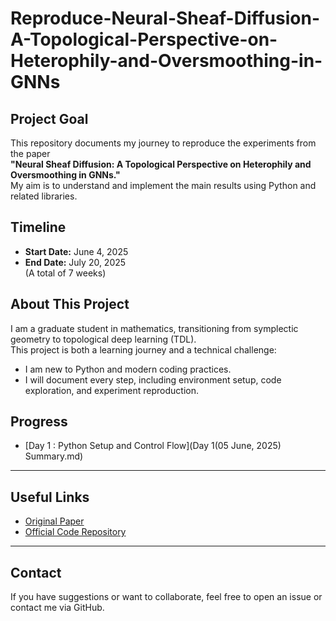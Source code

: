 # Reproduce-Neural-Sheaf-Diffusion-A-Topological-Perspective-on-Heterophily-and-Oversmoothing-in-GNNs

## Project Goal

This repository documents my journey to reproduce the experiments from the paper  
**"Neural Sheaf Diffusion: A Topological Perspective on Heterophily and Oversmoothing in GNNs."**  
My aim is to understand and implement the main results using Python and related libraries.

## Timeline

- **Start Date:** June 4, 2025
- **End Date:** July 20, 2025  
(A total of 7 weeks)

## About This Project

I am a graduate student in mathematics, transitioning from symplectic geometry to topological deep learning (TDL).  
This project is both a learning journey and a technical challenge:  
- I am new to Python and modern coding practices.
- I will document every step, including environment setup, code exploration, and experiment reproduction.

## Progress
- [Day 1 : Python Setup and Control Flow](Day 1(05 June, 2025) Summary.md)

---

## Useful Links

- [Original Paper](https://openreview.net/pdf?id=vbPsD-BhOZ)
- [Official Code Repository](https://github.com/twitter-research/neural-sheaf-diffusion)

---

## Contact

If you have suggestions or want to collaborate, feel free to open an issue or contact me via GitHub.
